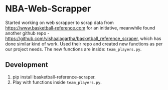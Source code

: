 # NBA-Web-Scrapper

Started working on web scrapper to scrap data from https://www.basketball-reference.com for an initiative, meanwhile found another github repo -
https://github.com/vishaalagartha/basketball_reference_scraper, which has done similar kind of work. 
Used their repo and created new functions as per our project needs. The new functions are inside: `team_players.py`.

## Development
1. pip install basketball-reference-scraper.
2. Play with functions inside `team_players.py`.
